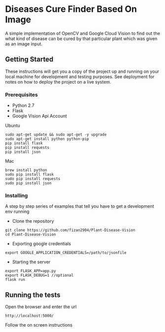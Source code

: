 # Diseases Cure Finder Based On Image

A simple implementation of OpenCV and Google Cloud Vision to find out the what kind of disease can be cured by that particular plant which was given as an image input.

## Getting Started

These instructions will get you a copy of the project up and running on your local machine for development and testing purposes. See deployment for notes on how to deploy the project on a live system.

### Prerequisites

* Python 2.7
* Flask
* Google Vision Api Account

Ubuntu
```
sudo apt-get update && sudo apt-get -y upgrade
sudo apt-get install python python-pip
pip install flask
pip install requests
pip install json
```

Mac
```
brew install python
sudo pip install flask
sudo pip install requests
sudo pip install json
```

### Installing

A step by step series of examples that tell you have to get a development env running

- Clone the repository
```
git clone https://github.com/fizan2904/Plant-Disease-Vision
cd Plant-Disease-Vision
```

- Exporting google credentials
```
export GOOGLE_APPLICATION_CREDENTIALS=/path/to/jsonfile
```

- Starting the server
```
export FLASK_APP=app.py
export FLASK_DEBUG=1 //optional
flask run
```

## Running the tests

Open the browser and enter the url

```
http://localhost:5000/
```
Follow the on screen instructions
